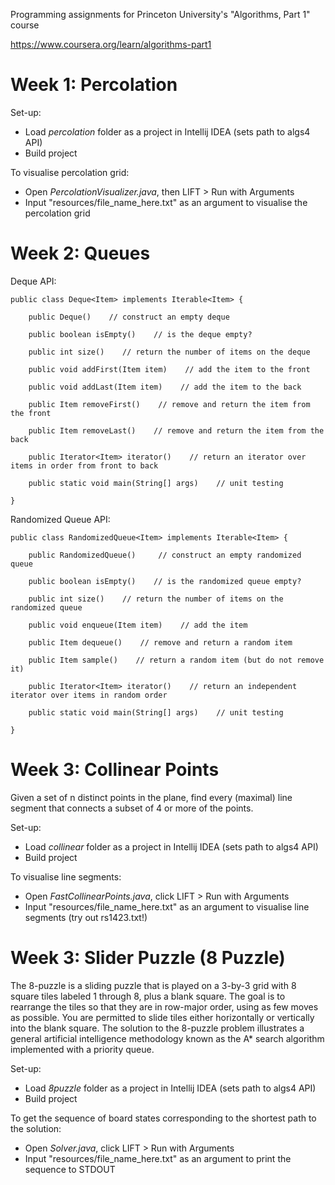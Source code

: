 Programming assignments for Princeton University's "Algorithms, Part 1" course 

https://www.coursera.org/learn/algorithms-part1

# Week 1: Percolation

Set-up:

* Load *percolation* folder as a project in Intellij IDEA (sets path to algs4 API)
* Build project
  
To visualise percolation grid:

* Open *PercolationVisualizer.java*, then LIFT > Run with Arguments
* Input "resources/file_name_here.txt" as an argument to visualise the percolation grid
  
# Week 2: Queues

Deque API:
```
public class Deque<Item> implements Iterable<Item> {

    public Deque()    // construct an empty deque

    public boolean isEmpty()    // is the deque empty?
    
    public int size()    // return the number of items on the deque

    public void addFirst(Item item)    // add the item to the front
    
    public void addLast(Item item)    // add the item to the back

    public Item removeFirst()    // remove and return the item from the front

    public Item removeLast()    // remove and return the item from the back

    public Iterator<Item> iterator()    // return an iterator over items in order from front to back
    
    public static void main(String[] args)    // unit testing 
 
}
```

Randomized Queue API: 
```
public class RandomizedQueue<Item> implements Iterable<Item> {

    public RandomizedQueue()     // construct an empty randomized queue

    public boolean isEmpty()    // is the randomized queue empty?

    public int size()    // return the number of items on the randomized queue

    public void enqueue(Item item)    // add the item

    public Item dequeue()    // remove and return a random item

    public Item sample()    // return a random item (but do not remove it)

    public Iterator<Item> iterator()    // return an independent iterator over items in random order

    public static void main(String[] args)    // unit testing 
    
}
```
# Week 3: Collinear Points
Given a set of n distinct points in the plane, find every (maximal) line segment that connects a subset of 4 or more of the points. 

Set-up:

* Load *collinear* folder as a project in Intellij IDEA (sets path to algs4 API)
* Build project
  
To visualise line segments:

* Open *FastCollinearPoints.java*, click LIFT > Run with Arguments
* Input "resources/file_name_here.txt" as an argument to visualise line segments (try out rs1423.txt!)

# Week 3: Slider Puzzle (8 Puzzle)
The 8-puzzle is a sliding puzzle that is played on a 3-by-3 grid with 8 square tiles labeled 1 through 8, plus a blank square. The goal is to rearrange the tiles so that they are in row-major order, using as few moves as possible. You are permitted to slide tiles either horizontally or vertically into the blank square. The solution to the 8-puzzle problem illustrates a general artificial intelligence methodology known as the A* search algorithm implemented with a priority queue.

Set-up:

* Load *8puzzle* folder as a project in Intellij IDEA (sets path to algs4 API)
* Build project
  
To get the sequence of board states corresponding to the shortest path to the solution:

* Open *Solver.java*, click LIFT > Run with Arguments
* Input "resources/file_name_here.txt" as an argument to print the sequence to STDOUT
